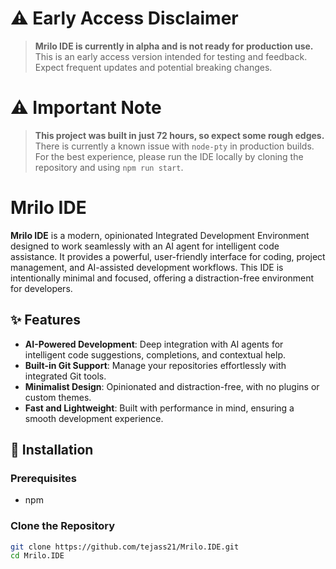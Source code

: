 # ⚠️ **Early Access Disclaimer**
> 
> **Mrilo IDE is currently in alpha and is not ready for production use.** This is an early access version intended for testing and feedback. Expect frequent updates and potential breaking changes.

# ⚠️ **Important Note**
> 
> **This project was built in just 72 hours, so expect some rough edges.** There is currently a known issue with `node-pty` in production builds. For the best experience, please run the IDE locally by cloning the repository and using `npm run start`.

# Mrilo IDE

**Mrilo IDE** is a modern, opinionated Integrated Development Environment designed to work seamlessly with an AI agent for intelligent code assistance. It provides a powerful, user-friendly interface for coding, project management, and AI-assisted development workflows. This IDE is intentionally minimal and focused, offering a distraction-free environment for developers.

## ✨ Features
- **AI-Powered Development**: Deep integration with AI agents for intelligent code suggestions, completions, and contextual help.
- **Built-in Git Support**: Manage your repositories effortlessly with integrated Git tools.
- **Minimalist Design**: Opinionated and distraction-free, with no plugins or custom themes.
- **Fast and Lightweight**: Built with performance in mind, ensuring a smooth development experience.

## 🚀 Installation

### Prerequisites
- npm

### Clone the Repository
```sh
git clone https://github.com/tejass21/Mrilo.IDE.git
cd Mrilo.IDE
